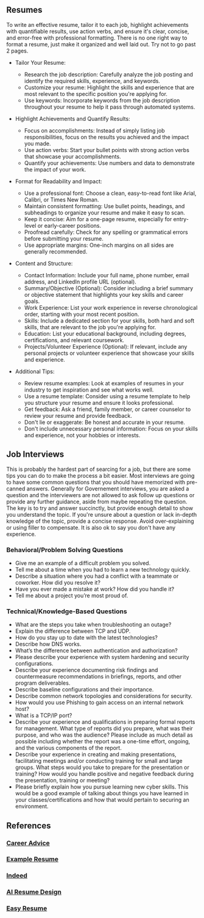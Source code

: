 ## Resumes  
To write an effective resume, tailor it to each job, highlight achievements with quantifiable results, use action verbs, and ensure it's clear, concise, and error-free with professional formatting.  There is no one right way to format a resume, just make it organized and well laid out.  Try not to go past 2 pages.  

- Tailor Your Resume:  
    - Research the job description: Carefully analyze the job posting and identify the required skills, experience, and keywords.  
    - Customize your resume: Highlight the skills and experience that are most relevant to the specific position you're applying for.  
    - Use keywords: Incorporate keywords from the job description throughout your resume to help it pass through automated systems.  

- Highlight Achievements and Quantify Results:  
    - Focus on accomplishments: Instead of simply listing job responsibilities, focus on the results you achieved and the impact you made.  
    - Use action verbs: Start your bullet points with strong action verbs that showcase your accomplishments.  
    - Quantify your achievements: Use numbers and data to demonstrate the impact of your work.  

- Format for Readability and Impact:   
    - Use a professional font: Choose a clean, easy-to-read font like Arial, Calibri, or Times New Roman.  
    - Maintain consistent formatting: Use bullet points, headings, and subheadings to organize your resume and make it easy to scan.  
    - Keep it concise: Aim for a one-page resume, especially for entry-level or early-career positions.  
    - Proofread carefully: Check for any spelling or grammatical errors before submitting your resume.   
    - Use appropriate margins: One-inch margins on all sides are generally recommended.  

- Content and Structure:  
    - Contact Information: Include your full name, phone number, email address, and LinkedIn profile URL (optional).  
    - Summary/Objective (Optional): Consider including a brief summary or objective statement that highlights your key skills and career goals.  
    - Work Experience: List your work experience in reverse chronological order, starting with your most recent position.  
    - Skills: Include a dedicated section for your skills, both hard and soft skills, that are relevant to the job you're applying for.  
    - Education: List your educational background, including degrees, certifications, and relevant coursework.  
    - Projects/Volunteer Experience (Optional): If relevant, include any personal projects or volunteer experience that showcase your skills and experience.  

- Additional Tips:  
    - Review resume examples: Look at examples of resumes in your industry to get inspiration and see what works well.   
    - Use a resume template: Consider using a resume template to help you structure your resume and ensure it looks professional.  
    - Get feedback: Ask a friend, family member, or career counselor to review your resume and provide feedback.  
    - Don't lie or exaggerate: Be honest and accurate in your resume.  
    - Don't include unnecessary personal information: Focus on your skills and experience, not your hobbies or interests.  

## Job Interviews  
This is probably the hardest part of searcing for a job, but there are some tips you can do to make the process a bit easier.  Most interviews are going to have some common questions that you should have memorized with pre-canned answers.  Generally for Governement interviews, you are asked a question and the interviewers are not allowed to ask follow up questions or provide any further guidance, aside from maybe repeating the question.  The key is to try and answer succinctly, but provide enough detail to show you understand the topic.  If you're unsure about a question or lack in-depth knowledge of the topic, provide a concise response. Avoid over-explaining or using filler to compensate.  It is also ok to say you don't have any experience.  

### Behavioral/Problem Solving Questions  
- Give me an example of a difficult problem you solved.  
- Tell me about a time when you had to learn a new technology quickly.  
- Describe a situation where you had a conflict with a teammate or coworker. How did you resolve it?  
- Have you ever made a mistake at work? How did you handle it?  
- Tell me about a project you’re most proud of.  

### Technical/Knowledge-Based Questions  
- What are the steps you take when troubleshooting an outage?  
- Explain the difference between TCP and UDP.  
- How do you stay up to date with the latest technologies?  
- Describe how DNS works.  
- What’s the difference between authentication and authorization?  
- Please describe your experience with system hardening and security configurations.  
- Describe your experience documenting risk findings and countermeasure recommendations in briefings, reports, and other program deliverables.  
- Describe baseline configurations and their importance.  
- Describe common network topologies and considerations for security.  
- How would you use Phishing to gain access on an internal network host?  
- What is a TCP/IP port?  
- Describe your experience and qualifications in preparing formal reports for management. What type of reports did you prepare, what was their purpose, and who was the audience? Please include as much detail as possible including whether the report was a one-time effort, ongoing, and the various components of the report.  
- Describe your experience in creating and making presentations, facilitating meetings and/or conducting training for small and large groups. What steps would you take to prepare for the presentation or training? How would you handle positive and negative feedback during the presentation, training or meeting?  
- Please briefly explain how you pursue learning new cyber skills.  This would be a good example of talking about things you have learned in your classes/certifications and how that would pertain to securing an environment.  



## References  
### [Career Advice](https://tisiphone.net/)  
### [Example Resume](../files/ResumeTemplate.docx)  
### [Indeed](https://www.indeed.com/career-advice/resumes-cover-letters/10-resume-writing-tips)  
### [AI Resume Design](https://resumedesign.ai/resume-examples/data-privacy-lawyer/)  
### [Easy Resume](https://www.easyresume.io/career-advice/resume-tips)  
